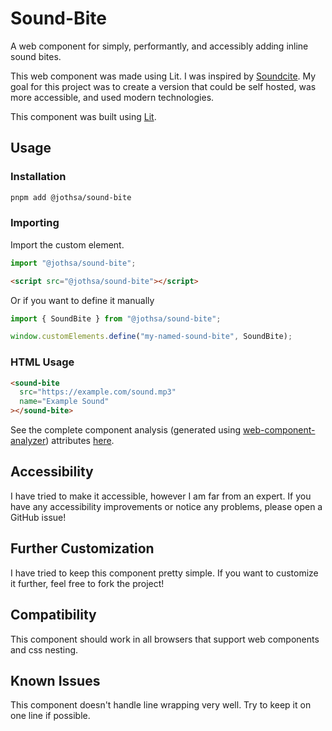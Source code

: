 # Sound-Bite

A web component for simply, performantly, and accessibly adding inline sound bites.

This web component was made using Lit. I was inspired by [Soundcite](https://soundcite.knightlab.com). My goal for this project was to create a version that could be self hosted, was more accessible, and used modern technologies.

This component was built using [Lit](https://lit.dev).

## Usage

### Installation

```bash
pnpm add @jothsa/sound-bite
```

### Importing

Import the custom element.

```ts
import "@jothsa/sound-bite";
```

```html
<script src="@jothsa/sound-bite"></script>
```

Or if you want to define it manually

```ts
import { SoundBite } from "@jothsa/sound-bite";

window.customElements.define("my-named-sound-bite", SoundBite);
```

### HTML Usage

```html
<sound-bite
  src="https://example.com/sound.mp3"
  name="Example Sound"
></sound-bite>
```

See the complete component analysis (generated using [web-component-analyzer](https://github.com/runem/web-component-analyzer)) attributes [here](./docs.md).

## Accessibility

I have tried to make it accessible, however I am far from an expert. If you have any accessibility improvements or notice any problems, please open a GitHub issue!

## Further Customization

I have tried to keep this component pretty simple. If you want to customize it further, feel free to fork the project!

## Compatibility

This component should work in all browsers that support web components and css nesting.

## Known Issues

This component doesn't handle line wrapping very well. Try to keep it on one line if possible.
